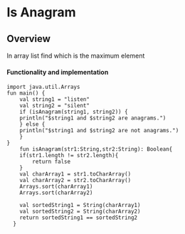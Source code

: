 # Is Anagram

## Overview

In array list find which is the maximum element

#### Functionality and implementation

    import java.util.Arrays
    fun main() {
        val string1 = "listen"
        val string2 = "silent"
        if (isAnagram(string1, string2)) {
        println("$string1 and $string2 are anagrams.")
    	} else {
        println("$string1 and $string2 are not anagrams.")
    	}
    }
        fun isAnagram(str1:String,str2:String): Boolean{
        if(str1.length != str2.length){
            return false
        }
        val charArray1 = str1.toCharArray()
        val charArray2 = str2.toCharArray()
        Arrays.sort(charArray1)
    	Arrays.sort(charArray2)
    
     	val sortedString1 = String(charArray1)
     	val sortedString2 = String(charArray2)
      	return sortedString1 == sortedString2
      }
